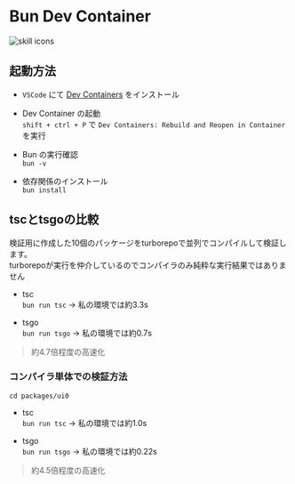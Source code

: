 # Bun Dev Container

![skill icons](https://skillicons.dev/icons?i=docker,bun,nodejs,ts,js)

## 起動方法

- `VSCode` にて [Dev Containers](https://marketplace.visualstudio.com/items?itemName=ms-vscode-remote.remote-containers) をインストール

- Dev Container の起動  
`shift + ctrl + P` で `Dev Containers: Rebuild and Reopen in Container` を実行

- Bun の実行確認  
`bun -v`

- 依存関係のインストール  
`bun install`

## tscとtsgoの比較

検証用に作成した10個のパッケージをturborepoで並列でコンパイルして検証します。  
turborepoが実行を仲介しているのでコンパイラのみ純粋な実行結果ではありません

- tsc  
`bun run tsc` -> 私の環境では約3.3s

- tsgo  
`bun run tsgo` -> 私の環境では約0.7s

> 約4.7倍程度の高速化

### コンパイラ単体での検証方法

`cd packages/ui0`

- tsc  
`bun run tsc` -> 私の環境では約1.0s

- tsgo  
`bun run tsgo` -> 私の環境では約0.22s

> 約4.5倍程度の高速化
